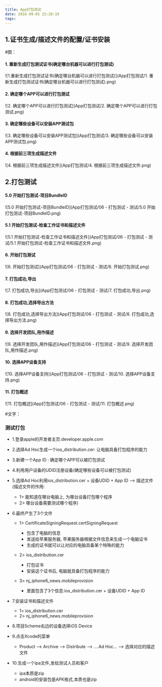 ```yaml
---
title: App打包测试
date: 2016-09-05 15:28:19
tags:
---
```



##	 1.证书生成/描述文件的配置/证书安装

#图：

####	1. 重新生成打包测试证书(确定哪台机器可以进行打包测试)
![1.重新生成打包测试证书(确定哪台机器可以进行打包测试)](App打包测试/1. 重新生成打包测试证书(确定哪台机器可以进行打包测试).png)
####	2. 确定哪个APP可以进行打包测试
![2. 确定哪个APP可以进行打包测试](App打包测试/2. 确定哪个APP可以进行打包测试.png)
####	3. 确定哪些设备可以安装APP测试包
![3. 确定哪些设备可以安装APP测试包](App打包测试/3. 确定哪些设备可以安装APP测试包.png)
####	4. 根据前三项生成描述文件
![4. 根据前三项生成描述文件](App打包测试/4. 根据前三项生成描述文件.png)


##	2.打包测试

####	5.0 开始打包测试-项目BundleID
![5.0 开始打包测试-项目BundleID](App打包测试/06 - 打包测试 - 测试/5.0 开始打包测试-项目BundleID.png)
####	5.1 开始打包测试-检查工作证书和描述文件
![5.1 开始打包测试-检查工作证书和描述文件](App打包测试/06 - 打包测试 - 测试/5.1 开始打包测试-检查工作证书和描述文件.png)
####	6. 开始打包测试
![6. 开始打包测试](App打包测试/06 - 打包测试 - 测试/6. 开始打包测试.png)
####	7. 打包成功,导出
![7. 打包成功,导出](App打包测试/06 - 打包测试 - 测试/7. 打包成功,导出.png)
####	8. 打包成功,选择导出方法
![8. 打包成功,选择导出方法](App打包测试/06 - 打包测试 - 测试/8. 打包成功,选择导出方法.png)
####	9. 选择开发团队,用作描述
![9. 选择开发团队,用作描述](App打包测试/06 - 打包测试 - 测试/9. 选择开发团队,用作描述.png)
####	10. 选择APP设备支持
![10. 选择APP设备支持](App打包测试/06 - 打包测试 - 测试/10. 选择APP设备支持.png)
####	11. 打包概述
![11. 打包概述](App打包测试/06 - 打包测试 - 测试/11. 打包概述.png)

#文字：
###	测试打包

-	1.登录apple的开发者主页:developer.apple.com

-	2.选择Ad Hoc生成一个ios_distribution.cer: 让电脑具备打包程序的能力

-	3.新建一个App ID : 确定哪个APP可以被打包测试

-	4.利用用户设备的UDID注册设备(确定哪些设备可以被打包测试)

-	5.选择Ad Hoc利用ios_distribution.cer + 设备UDID + App ID --> 描述文件
	(描述文件的作用:
	-	1> 能知道在哪台电脑上, 为哪台设备打包哪个程序
 	-	2> 哪台设备需要测试哪个程序)

-	6.最终产生了3个文件
	-	1> CertificateSigningRequest.certSigningRequest
		* 包含了电脑的信息
		* 发送给苹果服务器, 苹果服务器根据文件信息来生成一个电脑证书
		* 生成的证书就可以让对应的电脑具备某个特殊的能力

	-	2> ios_distribution.cer
		* 打包证书
		* 安装这个证书后, 电脑就具备打包程序的能力

	-	3> nj_iphone6_news.mobileprovision
		* 里面包含了3个信息:ios_distribution.cer + 设备UDID + App ID

-	7.安装证书和描述文件
	-	1> ios_distribution.cer
	-	2> nj_iphone6_news.mobileprovision

-	8.项目Scheme右边的设备选择iOS Device

-	9.点击Xcode的菜单
	-	Product --> Archive --> Distribute --> ....Ad Hoc... --> 选择对应的描述文件

-	10.生成一个ipa文件,发给测试人员和客户
	* ipa本质是zip
	* android的安装包是APK格式,本质也是zip